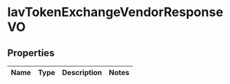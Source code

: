 
# IavTokenExchangeVendorResponseVO

## Properties
Name | Type | Description | Notes
------------ | ------------- | ------------- | -------------



